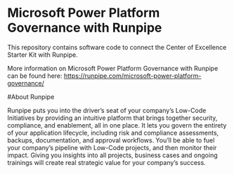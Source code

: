 # Microsoft Power Platform Governance with Runpipe

This repository contains software code to connect the Center of Excellence Starter Kit with Runpipe.

More information on Microsoft Power Platform Governance with Runpipe can be found here:
https://runpipe.com/microsoft-power-platform-governance/


#About Runpipe

Runpipe puts you into the driver’s seat of your company’s Low-Code Initiatives by providing an intuitive platform that brings together security, compliance, and enablement, all in one place. It lets you govern the entirety of your application lifecycle, including risk and compliance assessments, backups, documentation, and approval workflows. You’ll be able to fuel your company’s pipeline with Low-Code projects, and then monitor their impact. Giving you insights into all projects, business cases and ongoing trainings will create real strategic value for your company’s success.
